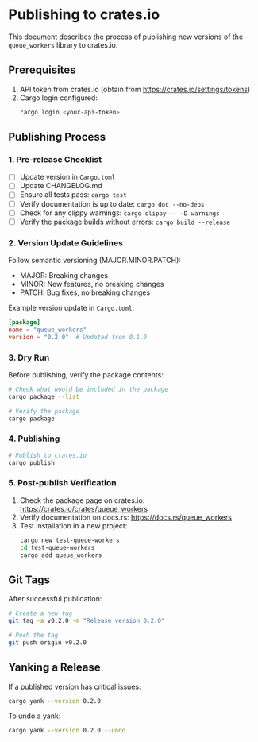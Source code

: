 # Publishing to crates.io

This document describes the process of publishing new versions of the `queue_workers` library to crates.io.

## Prerequisites

1. API token from crates.io (obtain from https://crates.io/settings/tokens)
2. Cargo login configured:
   ```bash
   cargo login <your-api-token>
   ```

## Publishing Process

### 1. Pre-release Checklist

- [ ] Update version in `Cargo.toml`
- [ ] Update CHANGELOG.md
- [ ] Ensure all tests pass: `cargo test`
- [ ] Verify documentation is up to date: `cargo doc --no-deps`
- [ ] Check for any clippy warnings: `cargo clippy -- -D warnings`
- [ ] Verify the package builds without errors: `cargo build --release`

### 2. Version Update Guidelines

Follow semantic versioning (MAJOR.MINOR.PATCH):
- MAJOR: Breaking changes
- MINOR: New features, no breaking changes
- PATCH: Bug fixes, no breaking changes

Example version update in `Cargo.toml`:
```toml
[package]
name = "queue_workers"
version = "0.2.0"  # Updated from 0.1.0
```

### 3. Dry Run

Before publishing, verify the package contents:

```bash
# Check what would be included in the package
cargo package --list

# Verify the package
cargo package
```

### 4. Publishing

```bash
# Publish to crates.io
cargo publish
```

### 5. Post-publish Verification

1. Check the package page on crates.io: https://crates.io/crates/queue_workers
2. Verify documentation on docs.rs: https://docs.rs/queue_workers
3. Test installation in a new project:
   ```bash
   cargo new test-queue-workers
   cd test-queue-workers
   cargo add queue_workers
   ```

## Git Tags

After successful publication:

```bash
# Create a new tag
git tag -a v0.2.0 -m "Release version 0.2.0"

# Push the tag
git push origin v0.2.0
```

## Yanking a Release

If a published version has critical issues:

```bash
cargo yank --version 0.2.0
```

To undo a yank:

```bash
cargo yank --version 0.2.0 --undo
```
